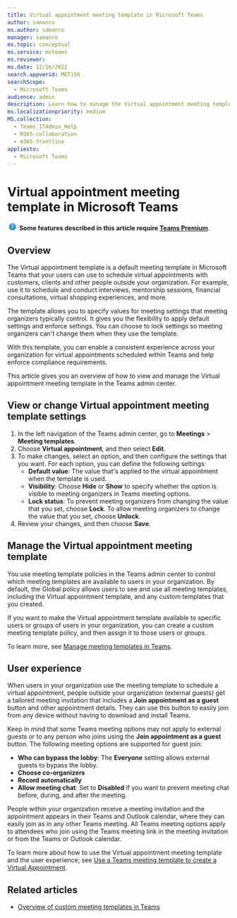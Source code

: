 ```yaml
---
title: Virtual appointment meeting template in Microsoft Teams
author: samanro
ms.author: samanro
manager: samanro
ms.topic: conceptual
ms.service: msteams
ms.reviewer: 
ms.date: 12/16/2022
search.appverid: MET150
searchScope:
  - Microsoft Teams
audience: admin
description: Learn how to manage the Virtual appointment meeting template for Teams users in your organization.
ms.localizationpriority: medium
MS.collection: 
  - Teams_ITAdmin_Help
  - M365-collaboration
  - m365-frontline
appliesto: 
  - Microsoft Teams
---
```


# Virtual appointment meeting template in Microsoft Teams

![Information icon](media/info.png) **Some features described in this article require [Teams Premium](teams-add-on-licensing/licensing-enhance-teams.md)**.

## Overview

The Virtual appointment template is a default meeting template in Microsoft Teams that your users can use to schedule virtual appointments with customers, clients and other people outside your organization. For example, use it to schedule and conduct interviews, mentorship sessions, financial consultations, virtual shopping experiences, and more.

The template allows you to specify values for meeting settings that meeting organizers typically control. It gives you the flexibility to apply default settings and enforce settings. You can choose to lock settings so meeting organizers can't change them when they use the template.

With this template, you can enable a consistent experience across your organization for virtual appointments scheduled within Teams and help enforce compliance requirements.

This article gives you an overview of how to view and manage the Virtual appointment meeting template in the Teams admin center.

## View or change Virtual appointment meeting template settings

1. In the left navigation of the Teams admin center, go to **Meetings** > **Meeting templates**.
1. Choose **Virtual appointment**, and then select **Edit**.
1. To make changes, select an option, and then configure the settings that you want. For each option, you can define the following settings:
    - **Default value**: The value that's applied to the virtual appointment when the template is used.
    - **Visibility**: Choose **Hide** or **Show** to specify whether the option is visible to meeting organizers in Teams meeting options.
    - **Lock status**: To prevent meeting organizers from changing the value that you set, choose **Lock**. To allow meeting organizers to change the value that you set, choose **Unlock**.
1. Review your changes, and then choose **Save**.

## Manage the Virtual appointment meeting template

You use meeting template policies in the Teams admin center to control which meeting templates are available to users in your organization. By default, the Global policy allows users to see and use all meeting templates, including the Virtual appointment template, and any custom templates that you created.

If you want to make the Virtual appointment template available to specific users or groups of users in your organization, you can create a custom meeting template policy, and then assign it to those users or groups.

To learn more, see [Manage meeting templates in Teams](manage-meeting-templates.md).

## User experience

When users in your organization use the meeting template to schedule a virtual appointment, people outside your organization (external guests) get a tailored meeting invitation that includes a **Join appointment as a guest** button and other appointment details. They can use this button to easily join from any device without having to download and install Teams.

Keep in mind that some Teams meeting options may not apply to external guests or to any person who joins using the **Join appointment as a guest** button. The following meeting options are supported for guest join:

- **Who can bypass the lobby**: The **Everyone** setting allows external guests to bypass the lobby.
- **Choose co-organizers**
- **Record automatically**
- **Allow meeting chat**: Set to **Disabled** if you want to prevent meeting chat before, during, and after the meeting.

People within your organization receive a meeting invitation and the appointment appears in their Teams and Outlook calendar, where they can easily join as in any other Teams meeting. All Teams meeting options apply to attendees who join using the Teams meeting link in the meeting invitation or from the Teams or Outlook calendar.

To learn more about how to use the Virtual appointment meeting template and the user experience, see [Use a Teams meeting template to create a Virtual Appointment](https://support.microsoft.com/office/6a9e8cbb-c0ed-4598-851e-3b1750a4a747).

## Related articles

- [Overview of custom meeting templates in Teams](custom-meeting-templates-overview.md)
